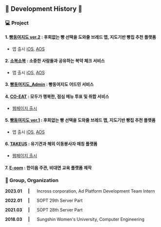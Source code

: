 ## 🌈 Development History 🌈

### 💻 Project

#### 1. [빵동여지도 ver.2](https://github.com/kanghanhee/BBangMap-Server) : 후회없는 빵 선택을 도와줄 브레드 맵, 지도기반 빵집 추천 플랫폼
- 앱 출시 [iOS](https://apps.apple.com/kr/app/%EB%B9%B5%EB%8F%99%EC%97%AC%EC%A7%80%EB%8F%84/id1595032110), [AOS](https://play.google.com/store/apps/details?id=bbangmap.com&pli=1)

#### 2. [소복소복](https://github.com/TeamSobokSobok/Sobok-Server) : 소중한 사람들과 공유하는 복약 체크 서비스
- 앱 출시 [iOS](https://apps.apple.com/kr/app/%EC%86%8C%EB%B3%B5%EC%86%8C%EB%B3%B5/id6446211371), [AOS](https://play.google.com/store/apps/details?id=com.sobok.sobok_android)

#### 3. [빵동여지도_Admin]() : 빵동여지도 어드민 서비스

#### 4. [CO-EAT](https://github.com/CO-EAT/COEAT-Server) : 모두가 행복한, 점심 메뉴 투표 및 취합 서비스
- [웹페이지 출시](https://www.coeat.site)

#### 5. [빵동여지도 ver.1]() : 후회없는 빵 선택을 도와줄 브레드 맵, 지도기반 빵집 추천 플랫폼
- 앱 출시 [iOS](https://apps.apple.com/kr/app/%EB%B9%B5%EB%8F%99%EC%97%AC%EC%A7%80%EB%8F%84/id1595032110), [AOS](https://play.google.com/store/apps/details?id=bbangmap.com&pli=1)

#### 6. [TAKEUS](https://github.com/TAKE-US/TAKEUS-BACK) : 유기견과 해외 이동봉사자 매칭 플랫폼
- [웹페이지 출시](https://www.take-us.kr)

#### 7. [E-oom](https://github.com/kanghanhee/E-oom) : 한이음 주관, 비대면 교육 플랫폼 제작


### 🏢 Group, Organization

**2023.01 &nbsp;&nbsp;&nbsp;&nbsp;&nbsp;|**&nbsp;&nbsp;&nbsp;&nbsp;&nbsp; Incross corporation, Ad Platform Development Team Intern

**2022.01 &nbsp;&nbsp;&nbsp;&nbsp;&nbsp;|**&nbsp;&nbsp;&nbsp;&nbsp;&nbsp; SOPT 29th Server Part

**2021.03 &nbsp;&nbsp;&nbsp;&nbsp;&nbsp;|**&nbsp;&nbsp;&nbsp;&nbsp;&nbsp; SOPT 28th Server Part

**2018.03 &nbsp;&nbsp;&nbsp;&nbsp;&nbsp;|**&nbsp;&nbsp;&nbsp;&nbsp;&nbsp; Sungshin Women's University, Computer Engineering
